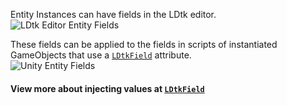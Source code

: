 Entity Instances can have fields in the LDtk editor.  
![LDtk Editor Entity Fields](~/images/ldtk/EntityFields.png)  

These fields can be applied to the fields in scripts of instantiated GameObjects that use a [`LDtkField`](../WorkingWithAPI/LDtkField.md) attribute.  
![Unity Entity Fields](~/images/unity/EntityFields.png)  

#### View more about injecting values at [`LDtkField`](../WorkingWithAPI/LDtkField.md)